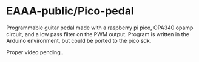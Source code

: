 # EAAA-public/Pico-pedal

Programmable guitar pedal made with a raspberry pi pico, OPA340 opamp circuit, and a low pass filter on the PWM output.
Program is written in the Arduino environment, but could be ported to the pico sdk.

Proper video pending..
